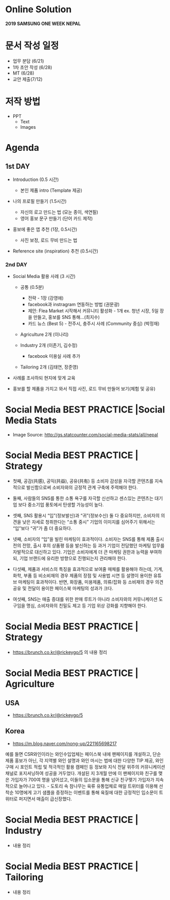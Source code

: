 # Online Solution

**2019 SAMSUNG ONE WEEK NEPAL**


# 문서 작성 일정
- 업무 분담 (6/21)
- 1차 초안 작성 (6/28)
- MT (6/28)
- 교안 제출(7/12)


# 저작 방법

- PPT
  - Text
  - Images


# Agenda
## 1st DAY

- Introduction (0.5 시간)
  - 본인 제품 intro (Template 제공)

- 나의 프로필 만들기 (1.5시간)
  - 자신의 로고 만드는 법 (모눈 종이, 색연필)
  - 영어 홍보  문구 만들기 (단어 카드 제작)

- 홍보에 좋은 앱 추천 (1장, 0.5시간)
  - 사진 보정, 로드 무비 만드는 법

- Reference site (inspiration) 추천 (0.5시간)


### 2nd DAY

- Social Media 활용 사례 (3 시간)
  - 공통 (0.5분)
    - 전략 - 1장 (강영애)
    - facebook과 instragram 연동하는 방법 (권문광)
    - 제안: Flea Market 시작해서 커뮤니티 활성화 - 1개 
            ex. 청년 시장, 5일 장을 만들고, 홍보를 SNS 통해...(최지수)
    - 카드 뉴스 (Best 5) - 전주시, 충주시 사례 (Community 중심) (박정재)
  
  - Agriculture 2개 (이나리)
  - Industry 2개 (이존기, 김수정)
    - facebook 미용실 사례 추가

  - Tailoring 2개 (김태연, 장준영)

- 사례를 조사하되 현지에 맞게 교육
- 홍보를 할 제품을 가지고 와서 직접 사진, 로드 무비 만들어 보기(체험 및 공유)  
  

# Social Media BEST PRACTICE  |Social Media Stats

- Image Source: http://gs.statcounter.com/social-media-stats/all/nepal


# Social Media BEST PRACTICE | Strategy

- 첫째, 공감(共感), 공익(共益), 공유(共有) 등 소비자 감성을 자극할 콘텐츠를 지속적으로 발신함으로써 소비자와의 긍정적 관계 구축에 주력해야 한다.

- 둘째, 사람들의 SNS를 통한 소통 욕구를 자극할 신선하고 센스있는 콘텐츠는 대기업 보다 중소기업 풍토에서 탄생할 가능성이 높다.

- 셋째, SNS 활용시 “입”(정보발신)과 “귀”(정보수신) 둘 다 중요하지만, 소비자의 의견을 낮은 자세로 청취한다는 “소통 중시” 기업의 이미지를 심어주기 위해서는 “입”보다 “귀”가 좀 더 중요하다.

- 넷째, 소비자의 “입”을 빌린 마케팅이 효과적이다. 소비자는 SNS를 통해 제품 출시 전의 전망, 출시 후의 상품평 등을 발신하는 등 과거 기업이 전담했던 마케팅 업무를 자발적으로 대신하고 있다. 기업은 소비자에게 더 큰 마케팅 권한과 능력을 부여하되, 기업 브랜드에 유리한 방향으로 진행되는지 관리해야 한다.

- 다섯째, 제품과 서비스의 특징을 효과적으로 보여줄 매체를 활용해야 하는데, 기계, 화학, 부품 등 비소비재의 경우 제품의 장점 및 사용법 시연 등 설명이 용이한 유튜브 마케팅이 효과적이다. 반면, 화장품, 미용제품, 의류/잡화 등 소비재의 경우 의견 공유 및 전달이 용이한 페이스북 마케팅의 성과가 크다.

- 여섯째, SNS는 매출 증대를 위한 판매 루트가 아니라 소비자와의 커뮤니케이션 도구임을 명심, 소비자와의 친밀도 제고 등 기업 위상 강화를 지향해야 한다.



# Social Media BEST PRACTICE  | Strategy

- https://brunch.co.kr/@rickeygo/5 의  내용 정리



# Social Media BEST PRACTICE   | Agriculture

## USA

- https://brunch.co.kr/@rickeygo/5

## Korea

- https://m.blog.naver.com/nong-up/221165698217

예를 들면 CSR와인이라는 와인수입업체는 페이스북 내에 팬페이지를 개설하고, 단순 제품 홍보가 아닌, 각 지역별 와인 설명과 와인 마시는 법에 대한 다양한 TIP 제공, 와인 구매 시 포인트 적립 및 적극적인 활용 캠페인 등 정보와 지식 전달 위주의 커뮤니케이션 채널로 포지셔닝하여 성공을 거두었다. 개설된 지 3개월 만에 이 팬페이지와 친구를 맺은 가입자가 700여 명을 넘어섰고, 이들의 입소문을 통해 신규 친구맺기 가입자가 지속적으로 늘어나고 있다. - 도토리 속 참나무는 육류 유통업체로 매일 트위터를 이용해 선착순 10명에게 고기 샘플을 증정하는 이벤트를 통해 육질에 대한 긍정적인 입소문이 트위터로 퍼지면서 매출이 급신장했다.    



# Social Media BEST PRACTICE  | Industry

- 내용 정리



# Social Media BEST PRACTICE   | Tailoring

- 내용 정리
